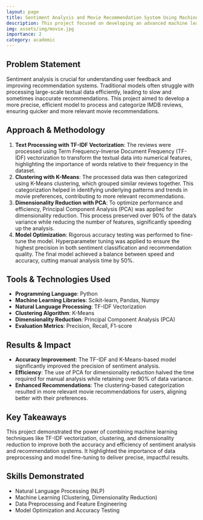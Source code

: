 ```yaml
---
layout: page
title: Sentiment Analysis and Movie Recommendation System Using Machine Learning
description: This project focused on developing an advanced machine learning model for sentiment analysis and movie recommendations by processing a dataset of over 10,000 IMDB movie reviews. The primary goal was to enhance the accuracy and relevance of the system's recommendations while improving the precision of sentiment classification.
img: assets/img/movie.jpg
importance: 2
category: academic
---
```


## Problem Statement
Sentiment analysis is crucial for understanding user feedback and improving recommendation systems. Traditional models often struggle with processing large-scale textual data efficiently, leading to slow and sometimes inaccurate recommendations. This project aimed to develop a more precise, efficient model to process and categorize IMDB reviews, ensuring quicker and more relevant movie recommendations.

## Approach & Methodology
1. **Text Processing with TF-IDF Vectorization**: The reviews were processed using Term Frequency-Inverse Document Frequency (TF-IDF) vectorization to transform the textual data into numerical features, highlighting the importance of words relative to their frequency in the dataset.
2. **Clustering with K-Means**: The processed data was then categorized using K-Means clustering, which grouped similar reviews together. This categorization helped in identifying underlying patterns and trends in movie preferences, contributing to more relevant recommendations.
3. **Dimensionality Reduction with PCA**: To optimize performance and efficiency, Principal Component Analysis (PCA) was applied for dimensionality reduction. This process preserved over 90% of the data’s variance while reducing the number of features, significantly speeding up the analysis.
4. **Model Optimization**: Rigorous accuracy testing was performed to fine-tune the model. Hyperparameter tuning was applied to ensure the highest precision in both sentiment classification and recommendation quality. The final model achieved a balance between speed and accuracy, cutting manual analysis time by 50%.

## Tools & Technologies Used
- **Programming Language**: Python
- **Machine Learning Libraries**: Scikit-learn, Pandas, Numpy
- **Natural Language Processing**: TF-IDF Vectorization
- **Clustering Algorithm**: K-Means
- **Dimensionality Reduction**: Principal Component Analysis (PCA)
- **Evaluation Metrics**: Precision, Recall, F1-score

## Results & Impact
- **Accuracy Improvement**: The TF-IDF and K-Means-based model significantly improved the precision of sentiment analysis.
- **Efficiency**: The use of PCA for dimensionality reduction halved the time required for manual analysis while retaining over 90% of data variance.
- **Enhanced Recommendations**: The clustering-based categorization resulted in more relevant movie recommendations for users, aligning better with their preferences.

## Key Takeaways
This project demonstrated the power of combining machine learning techniques like TF-IDF vectorization, clustering, and dimensionality reduction to improve both the accuracy and efficiency of sentiment analysis and recommendation systems. It highlighted the importance of data preprocessing and model fine-tuning to deliver precise, impactful results.

## Skills Demonstrated
+ Natural Language Processing (NLP)
+ Machine Learning (Clustering, Dimensionality Reduction)
+ Data Preprocessing and Feature Engineering
+ Model Optimization and Accuracy Testing
